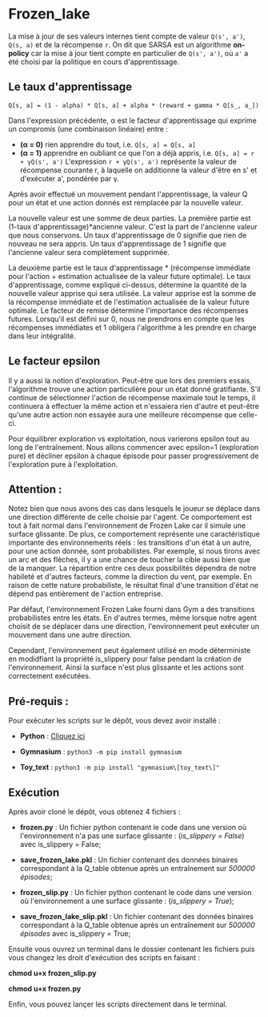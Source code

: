 # Frozen_lake

La mise à jour de ses valeurs internes tient compte de valeur `Q(s', a')`, `Q(s, a)` et de la récompense `r`. On dit que SARSA est un algorithme **on-policy** car la mise à jour tient compte en particulier de `Q(s', a')`, où `a'` a été choisi par la politique en cours d'apprentissage.

## Le taux d'apprentissage

`Q[s, a] = (1 - alpha) * Q[s, a] + alpha * (reward + gamma * Q[s_, a_])`

Dans l'expression précédente, α est le facteur d'apprentissage qui exprime un compromis (une combinaison linéaire) entre :

- **(α = 0)** rien apprendre du tout, i.e. `Q[s, a] = Q[s, a]`
- **(α = 1)** apprendre en oubliant ce que l'on a déjà appris, i.e. `Q[s, a] = r + γQ(s', a')`
L'expression `r + γQ(s', a')` représente la valeur de récompense courante r, à laquelle on additionne la valeur d'être en s' et d'exécuter a', pondérée par γ.

Après avoir effectué un mouvement pendant l'apprentissage, la valeur Q pour un état et une action donnés est remplacée par la nouvelle valeur.

La nouvelle valeur est une somme de deux parties. La première partie est (1-taux d'apprentissage)*ancienne valeur. C'est la part de l'ancienne valeur que nous conservons. Un taux d'apprentissage de 0 signifie que rien de nouveau ne sera appris. Un taux d'apprentissage de 1 signifie que l'ancienne valeur sera complètement supprimée.

La deuxième partie est le taux d'apprentissage * (récompense immédiate pour l'action + estimation actualisée de la valeur future optimale). Le taux d'apprentissage, comme expliqué ci-dessus, détermine la quantité de la nouvelle valeur apprise qui sera utilisée. La valeur apprise est la somme de la récompense immédiate et de l'estimation actualisée de la valeur future optimale. Le facteur de remise détermine l'importance des récompenses futures. Lorsqu'il est défini sur 0, nous ne prendrons en compte que les récompenses immédiates et 1 obligera l'algorithme à les prendre en charge dans leur intégralité.

## Le facteur epsilon

Il y a aussi la notion d'exploration. Peut-être que lors des premiers essais, l'algorithme trouve une action particulière pour un état donné gratifiante. S'il continue de sélectionner l'action de récompense maximale tout le temps, il continuera à effectuer la même action et n'essaiera rien d'autre et peut-être qu'une autre action non essayée aura une meilleure récompense que celle-ci.

Pour équilibrer exploration vs exploitation, nous varierons epsilon tout au long de l'entraînement. Nous allons commencer avec epsilon=1 (exploration pure) et décliner epsilon à chaque épisode pour passer progressivement de l'exploration pure à l'exploitation.

## Attention : 

Notez bien que nous avons des cas dans lesquels le joueur se déplace dans une direction différente de celle choisie par l'agent. Ce comportement est tout à fait normal dans l'environnement de Frozen Lake car il simule une surface glissante. De plus, ce comportement représente une caractéristique importante des environnements réels : les transitions d'un état à un autre, pour une action donnée, sont probabilistes. Par exemple, si nous tirons avec un arc et des flèches, il y a une chance de toucher la cible aussi bien que de la manquer. La répartition entre ces deux possibilités dépendra de notre habileté et d'autres facteurs, comme la direction du vent, par exemple. En raison de cette nature probabiliste, le résultat final d'une transition d'état ne dépend pas entièrement de l'action entreprise.

Par défaut, l'environnement Frozen Lake fourni dans Gym a des transitions probabilistes entre les états. En d'autres termes, même lorsque notre agent choisit de se déplacer dans une direction, l'environnement peut exécuter un mouvement dans une autre direction.

Cependant, l'environnement peut également utilisé en mode déterministe en modidfiant la propriété is_slippery pour false pendant la création de l'environnement. Ainsi la surface n'est plus glissante et les actions sont correctement exécutées.

## Pré-requis :

Pour exécuter les scripts sur le dépôt, vous devez avoir installé :

- **Python** : [Cliquez ici](https://github.com/)

- **Gymnasium** : `python3 -m pip install gymnasium`

- **Toy_text** : `python3 -m pip install "gymnasium\[toy_text\]"`

## Exécution

Après avoir cloné le dépôt, vous obtenez 4 fichiers :

- **frozen.py** : Un fichier python contenant le code dans une version où l'environnement n'a pas une surface glissante : (*is_slippery = False*) avec is_slippery = False;

- **save_frozen_lake.pkl** : Un fichier contenant des données binaires correspondant à la Q_table obtenue après un entraînement sur *500000 épisodes*;

- **frozen_slip.py** : Un fichier python contenant le code dans une version où l'environnement a une surface glissante : (*is_slippery = True*);

- **save_frozen_lake_slip.pkl** : Un fichier contenant des données binaires correspondant à la Q_table obtenue après un entraînement sur *500000 épisodes* avec is_slippery = True;

Ensuite vous ouvrez un terminal dans le dossier contenant les fichiers puis vous changez les droit d'exécution des scripts en faisant : 

**chmod u+x frozen_slip.py** 

**chmod u+x frozen.py**

Enfin, vous pouvez lançer les scripts directement dans le terminal.
